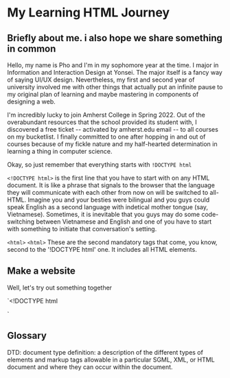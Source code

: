 # My Learning HTML Journey

## Briefly about me. i also hope we share something in common
Hello, my name is Pho and I'm in my sophomore year at the time. I major in Information and Interaction Design at Yonsei. The major itself is a fancy way of saying UI/UX design. Nevertheless, my first and second year of university involved me with other things that actually put an infinite pause to my original plan of learning and maybe mastering in components of designing a web.

I'm incredibly lucky to join Amherst College in Spring 2022. Out of the overabundant resources that the school provided its student with, I discovered a free ticket -- activated by amherst.edu email -- to all courses on my bucketlist. I finally committed to one after hopping in and out of courses because of my fickle nature and my half-hearted determination in learning a thing in computer science.



Okay, so just remember that everything starts with `!DOCTYPE html`

`<!DOCTYPE html>` is the first line that you have to start with on any HTML document. It is like a phrase that signals to the browser that the language they will communicate with each other from now on will be switched to all-HTML. Imagine you and your besties were bilingual and you guys could speak English as a second language with indetical mother tongue (say, Vietnamese). Sometimes, it is inevitable that you guys may do some code-switching between Vietnamese and English and one of you have to start with something to initiate that conversation's setting.

`<html>` `<html>`
These are the second mandatory tags that come, you know, second to the '!DOCTYPE html' one. It includes all HTML elements.


## Make a website
Well, let's try out something together

 `<!DOCTYPE html
 <html>
 <head>
 <title></title>
 </head>
 
 </html>`

## Glossary

DTD: document type definition: a description of the different types of elements and markup tags allowable in a particular SGML, XML, or HTML document and where they can occur within the document.
